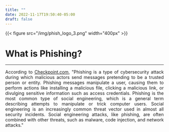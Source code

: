 ```yaml
---
title: ""
date: 2022-11-17T19:50:40-05:00
draft: false
---
```


{{< figure src="/img/phish_logo_3.png" width="400px" >}}

# What is Phishing? #


---
<div style="text-align: justify">

According to [Checkpoint.com](https://www.checkpoint.com/cyber-hub/threat-prevention/what-is-phishing/),
"Phishing is a type of cybersecurity attack during which malicious actors send messages pretending to be a trusted person or entity. Phishing messages manipulate a user, causing them to perform actions like installing a malicious file, clicking a malicious link, or divulging sensitive information such as access credentials. Phishing is the most common type of social engineering, which is a general term describing attempts to manipulate or trick computer users. Social engineering is an increasingly common threat vector used in almost all security incidents. Social engineering attacks, like phishing, are often combined with other threats, such as malware, code injection, and network attacks."


</div>